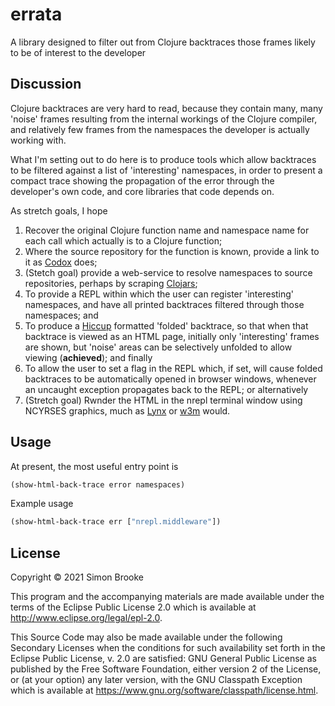 # errata

A library designed to filter out from Clojure backtraces those frames likely to be of interest to the developer

## Discussion

Clojure backtraces are very hard to read, because they contain many, many 'noise' frames resulting from the internal workings of the Clojure compiler, and relatively few frames from the namespaces the developer is actually working with.

What I'm setting out to do here is to produce tools which allow backtraces to be filtered against a list of 'interesting' namespaces, in order to present a compact trace showing the propagation of the error through the developer's own code, and core libraries that code depends on.

As stretch goals, I hope

1. Recover the original Clojure function name and namespace name for each call which actually is to a Clojure function;
2. Where the source repository for the function is known, provide a link to it as [Codox]() does;
3. (Stetch goal) provide a web-service to resolve namespaces to source repositories, perhaps by scraping [Clojars](https://clojars.org);
4. To provide a REPL within which the user can register 'interesting' namespaces, and have all printed backtraces filtered through those namespaces; and 
5. To produce a [Hiccup](https://github.com/weavejester/hiccup) formatted 'folded' backtrace, so that when that backtrace is viewed as an HTML page, initially only 'interesting' frames are shown, but 'noise' areas can be selectively unfolded to allow viewing (**achieved**); and finally
6. To allow the user to set a flag in the REPL which, if set, will cause folded backtraces to be automatically opened in browser windows, whenever an uncaught exception propagates back to the REPL; or alternatively
7. (Stretch goal) Rwnder the HTML in the nrepl terminal window using NCYRSES graphics, much as [Lynx]() or [w3m]() would.

## Usage

At present, the most useful entry point is

```clojure
(show-html-back-trace error namespaces)
```

Example usage 

```clojure
(show-html-back-trace err ["nrepl.middleware"])
```

## License

Copyright © 2021 Simon Brooke

This program and the accompanying materials are made available under the
terms of the Eclipse Public License 2.0 which is available at
http://www.eclipse.org/legal/epl-2.0.

This Source Code may also be made available under the following Secondary
Licenses when the conditions for such availability set forth in the Eclipse
Public License, v. 2.0 are satisfied: GNU General Public License as published by
the Free Software Foundation, either version 2 of the License, or (at your
option) any later version, with the GNU Classpath Exception which is available
at https://www.gnu.org/software/classpath/license.html.
